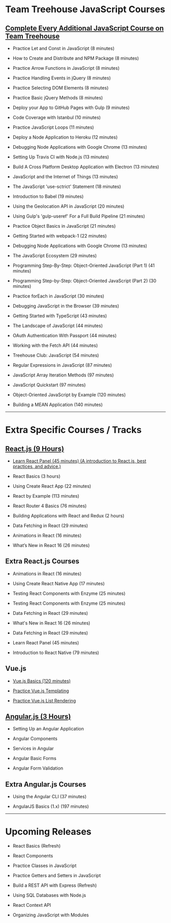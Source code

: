 # **Team Treehouse JavaScript Courses**

## **[Complete Every Additional JavaScript Course on Team Treehouse](https://teamtreehouse.com/library/topic:javascript/sort:difficulty)**

- Practice Let and Const in JavaScript (8 minutes)

- How to Create and Distribute and NPM Package (8 minutes)

- Practice Arrow Functions in JavaScript (8 minutes)

- Practice Handling Events in jQuery (8 minutes)

- Practice Selecting DOM Elements (8 minutes)

- Practice Basic jQuery Methods (8 minutes)

- Deploy your App to GitHub Pages with Gulp (9 minutes)

- Code Coverage with Istanbul (10 minutes)

- Practice JavaScript Loops (11 minutes)

- Deploy a Node Application to Heroku (12 minutes)

- Debugging Node Applications with Google Chrome (13 minutes)

- Setting Up Travis CI with Node.js (13 minutes)

- Build A Cross Platform Desktop Application with Electron (13 minutes)

- JavaScript and the Internet of Things (13 minutes)

- The JavaScript 'use-sctrict' Statement (18 minutes)

- Introduction to Babel (19 minutes)

- Using the Geolocation API in JavaScript (20 minutes)

- Using Gulp's 'gulp-useref' For a Full Build Pipeline (21 minutes)

- Practice Object Basics in JavaScript (21 minutes)

- Getting Started with webpack-1 (22 minutes)

- Debugging Node Applications with Google Chrome (13 minutes)

- The JavaScript Ecosystem (29 minutes)

- Programming Step-By-Step: Object-Oriented JavaScript (Part 1) (41 minutes)

- Programming Step-by-Step: Object-Oriented JavaScript (Part 2) (30 minutes)

- Practice forEach in JavaScript (30 minutes)

- Debugging JavaScript in the Browser (39 minutes)

- Getting Started with TypeScript (43  minutes)

- The Landscape of JavaScript (44 minutes)

- OAuth Authentication With Passport (44 minutes)

- Working with the Fetch API (44 minutes)

- Treehouse Club: JavaScript (54 minutes)

- Regular Expressions in JavaScript (87 minutes)

- JavaScript Array Iteration Methods (97 minutes)

- JavaScript Quickstart (97 minutes)

- Object-Oriented JavaScript by Example (120 minutes)

- Building a MEAN Application (140 minutes)

-------------

# **Extra Specific Courses / Tracks**

## **[React.js (9 Hours)](https://teamtreehouse.com/tracks/learn-react)**

- [Learn React Panel (45 minutes) (A introduction to React.js, best practices, and advice.)](https://teamtreehouse.com/library/learn-react-panel)

- React Basics (3 hours)

- Using Create React App (22 minutes)

- React by Example (113 minutes)

- React Router 4 Basics (76 minutes)

- Building Applications with React and Redux (2 hours)

- Data Fetching in React (29 minutes)

- Animations in React (16 minutes)

- What’s New in React 16 (26 minutes)

## **Extra React.js Courses**

- Animations in React (16 minutes)

- Using Create React Native App (17 minutes)

- Testing React Components with Enzyme (25 minutes)

- Testing React Components with Enzyme (25 minutes)

- Data Fetching in React (29 minutes)

- What's New in React 16 (26 minutes)

- Data Fetching in React (29 minutes)

- Learn React Panel (45 minutes)

- Introduction to React Native (79 minutes)

## **Vue.js**

- [Vue.js Basics (120 minutes)](https://teamtreehouse.com/library/vuejs-basics)

- [Practice Vue.js Templating](https://teamtreehouse.com/library/practice-vuejs-templating)

- [Practice Vue.js List Rendering](https://teamtreehouse.com/library/practice-vuejs-list-rendering)

## **[Angular.js (3 Hours)](https://teamtreehouse.com/library/angular-basics-2)**

- Setting Up an Angular Application

- Angular Components

- Services in Angular

- Angular Basic Forms

- Angular Form Validation

## **Extra Angular.js Courses**

- Using the Angular CLI (37 minutes)

- AngularJS Basics (1.x) (197 minutes)

-------------

# **Upcoming Releases**

- React Basics (Refresh)

- React Components

- Practice Classes in JavaScript

- Practice Getters and Setters in JavaScript

- Build a REST API with Express (Refresh)

- Using SQL Databases with Node.js

- React Context API

- Organizing JavaScript with Modules
